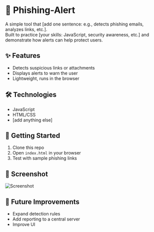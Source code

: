 # 🚨 Phishing-Alert

A simple tool that [add one sentence: e.g., detects phishing emails, analyzes links, etc.].  
Built to practice [your skills: JavaScript, security awareness, etc.] and demonstrate how alerts can help protect users.

## ✨ Features
- Detects suspicious links or attachments
- Displays alerts to warn the user
- Lightweight, runs in the browser

## 🛠️ Technologies
- JavaScript
- HTML/CSS
- [add anything else]

## 🚀 Getting Started
1. Clone this repo  
2. Open `index.html` in your browser  
3. Test with sample phishing links

## 📸 Screenshot
![Screenshot](link-to-an-image-or-leave-blank)

## 🔮 Future Improvements
- Expand detection rules  
- Add reporting to a central server  
- Improve UI

